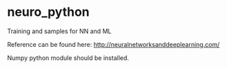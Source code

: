 # neuro_python
Training and samples for NN and ML

Reference can be found here:
http://neuralnetworksanddeeplearning.com/

Numpy python module should be installed.
